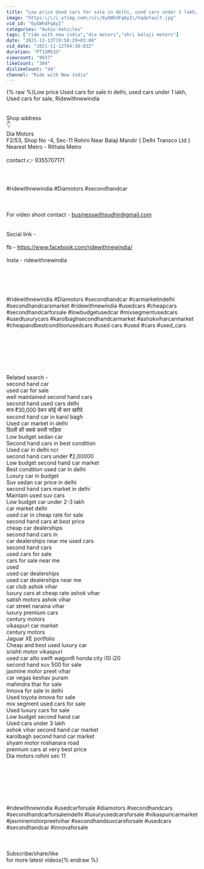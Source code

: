 ```yaml
---
title: "Low price Used cars for sale in delhi, used cars under 1 lakh, Used cars for sale, Ridewithnewindia"
image: "https:\/\/i.ytimg.com\/vi\/6yGWhdFqAyI\/hqdefault.jpg"
vid_id: "6yGWhdFqAyI"
categories: "Autos-Vehicles"
tags: ["ride with new india","dia motors","shri balaji motors"]
date: "2021-11-13T19:58:29+03:00"
vid_date: "2021-11-12T04:30:03Z"
duration: "PT15M53S"
viewcount: "9937"
likeCount: "304"
dislikeCount: "44"
channel: "Ride with New india"
---
```

{% raw %}Low price Used cars for sale in delhi, used cars under 1 lakh, Used cars for sale, Ridewithnewindia<br /><br /><br />Shop address <br />                                 👇<br />                         Dia Motors<br />F2/53, Shop No -4, Sec-11 Rohini Near Balaji Mandir { Delhi Transco Ltd }<br />Nearest Metro -   Rithala Metro<br /><br />contact  👉   9355707171<br />                        <br /><br /><br />#ridewithnewindia    #Diamotors     #secondhandcar <br /><br /><br /><br />For video shoot contact -  businesswithsudhir@gmail.com<br /><br /><br />Social link - <br /><br />fb -    <a rel="nofollow" target="blank" href="https://www.facebook.com/ridewithnewindia/">https://www.facebook.com/ridewithnewindia/</a><br /><br />Insta -  ridewithnewindia<br /><br /><br /><br /><br /><br />#ridewithnewindia    #Diamotors #secondhandcar   #carmarketindelhi  #secondhandcarsmarket  #ridewithnewindia  #usedcars #cheapcars  #secondhandcarforsale   #lowbudgetusedcar  #mixsegmentusedcars   #usedluxurycars   #karolbaghsecondhandcarmarket   #ashokviharcarmarket    #cheapandbestconditionusedcars   #used cars #used  #cars  #used_cars <br /><br /><br /><br /><br /><br /><br /><br />Related search - <br />second hand car<br />used car for sale<br />well maintained second hand cars<br />second hand used cars delhi<br />मात्र ₹30,000 देकर कोई भी कार खरीदे<br />second hand car in karol bagh<br />Used car market in delhi<br />दिल्ली की सबसे सस्ती गाड़िया<br />Low budget sedan car <br />Second hand cars in best condition<br />Used car in delhi ncr<br />second hand cars under ₹2,00000<br />Low budget second hand car market<br />Best condition used car in delhi<br />Luxury car in budget<br />Suv sedan car price in delhi<br />second hand cars market in delhi<br />Maintain used suv cars <br />Low budget car under 2-3 lakh<br />car market delhi<br />used car in cheap rate for sale<br />second hand cars at best price<br />cheap car dealerships<br />second hand cars in<br />car dealerships near me used cars<br />second hand cars<br />used cars for sale<br />cars for sale near me<br />used<br />used car dealerships<br />used car dealerships near me<br />car club ashok vihar <br />luxury cars at cheap rate ashok vihar<br />satish motors ashok vihar<br />car street naraina vihar<br />luxury premium cars<br />century motors<br />vikaspuri car market<br />century motors<br />Jaguar XE portfolio<br />Cheap and best used luxury car<br />srishti motor vikaspuri<br />used car alto swift wagonR honda city i10 i20<br />second hand xuv 500 for sale<br />jasmine motor preet vihar<br />car vegas keshav puram <br />mahindra thar for sale<br />Innova for sale in delhi<br />Used toyota innova for sale<br />mix segment used cars for sale<br />Used luxury cars for sale<br />Low budget second hand car<br />Used cars under 3 lakh<br />ashok vihar second hand car market<br />karolbagh second hand car market<br />shyam motor roshanara road<br />premium cars at very best price<br />Dia motors rohini sec 11<br /><br /><br /><br /><br /><br /><br /><br />#ridewithnewindia   #usedcarforsale  #diamotors   #secondhandcars #secondhandcarforsaleindelhi   #luxuryusedcarsforsale    #vikaspuricarmarket    #jasminemotorpreetvihar     #secondhandsuvcarsforsale #usedcars #secondhandcar  #innovaforsale <br /><br /><br /><br />Subscribe/share/like<br />for more latest videos{% endraw %}
